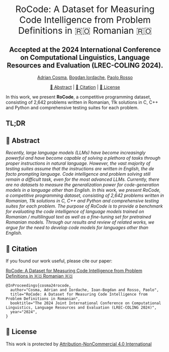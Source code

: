 <h1 align="center"><span style="font-weight:normal">RoCode: A Dataset for Measuring Code Intelligence from Problem Definitions in 🇷🇴 Romanian 🇷🇴 </h1>
<h2 align="center"> Accepted at the 2024 International Conference on Computational Linguistics, Language Resources and Evaluation (LREC-COLING 2024).</h2>

<div align="center">
  
[Adrian Cosma](https://scholar.google.com/citations?user=cdYk_RUAAAAJ&hl=en), [Bogdan Iordache](https://scholar.google.com/citations?user=wOvradYAAAAJ&hl=ro), [Paolo Rosso](https://scholar.google.es/citations?user=HFKXPH8AAAAJ&hl=en)
</div>


<div align="center">
  
[📘 Abstract](#intro) |
[📖 Citation](#citation) |
[📝 License](#license)
</div>

In this work, we present **RoCode**, a competitive programming dataset, consisting of 2,642 problems written in Romanian, 11k solutions in C, C++ and Python and comprehensive testing suites for each problem.

## <a name="tldr"> </a> TL;DR 
<div> </div>

## <a name="intro"></a> 📘 Abstract

_Recently, large language models (LLMs) have become increasingly powerful and have become capable of solving a plethora of tasks through proper instructions in natural language. However, the vast majority of testing suites assume that the instructions are written in English, the de facto prompting language. Code intelligence and problem solving still remain a difficult task, even for the most advanced LLMs. Currently, there are no datasets to measure the generalization power for code-generation models in a language other than English. In this work, we present RoCode, a competitive programming dataset, consisting of 2,642 problems written in Romanian, 11k solutions in C, C++ and Python and comprehensive testing suites for each problem. The purpose of RoCode is to provide a benchmark for evaluating the code intelligence of language models trained on Romanian / multilingual text as well as a fine-tuning set for pretrained Romanian models. Through our results and review of related works, we argue for the need to develop code models for languages other than English._

## <a name="citation"></a> 📖 Citation
If you found our work useful, please cite our paper:

[RoCode: A Dataset for Measuring Code Intelligence from Problem Definitions in 🇷🇴 Romanian 🇷🇴]()

```
@InProceedings{cosma24rocode,
  author="Cosma, Adrian and Iordache, Ioan-Bogdan and Rosso, Paolo",
  title="RoCode: A Dataset for Measuring Code Intelligence from Problem Definitions in Romanian",
  booktitle="The 2024 Joint International Conference on Computational Linguistics, Language Resources and Evaluation (LREC-COLING 2024)",
  year="2024",
}
```

## <a name="license"></a> 📝 License

This work is protected by [Attribution-NonCommercial 4.0 International](LICENSE)
